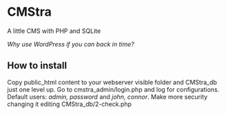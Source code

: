 # CMStra
A little CMS with PHP and SQLite

*Why use WordPress if you can back in time?*

## How to install

Copy public_html content to your webserver visible folder and CMStra_db just one level up. Go to cmstra_admin/login.php and log for configurations. Default users: *admin, password* and *john, connor*. Make more security changing it editing CMStra_db/2-check.php
